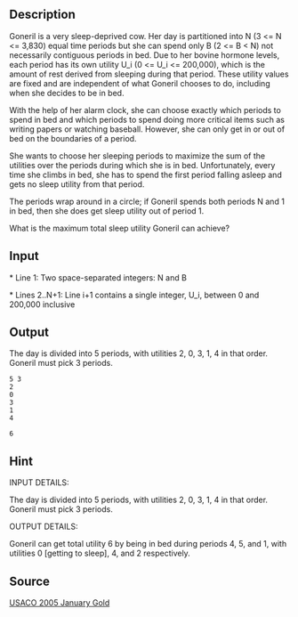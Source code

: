 <h2>Description</h2><p>Goneril is a very sleep-deprived cow. Her day is partitioned into N (3 &lt;= N &lt;= 3,830) equal time periods but she can spend only B (2 &lt;= B &lt; N) not necessarily contiguous periods in bed.  Due to her bovine hormone levels, each period has its own utility U_i (0 &lt;= U_i &lt;= 200,000), which is the amount of rest derived from sleeping during that period.  These utility values are fixed and are independent of what Goneril chooses to do, including when she decides to be in bed.
</p>
With the help of her alarm clock, she can choose exactly which periods to spend in bed and which periods to spend doing more critical items such as writing papers or watching baseball. However, she can only get in or out of bed on the boundaries of a period.

She wants to choose her sleeping periods to maximize the sum of the utilities over the periods during which she is in bed.  Unfortunately, every time she climbs in bed, she has to spend the first period falling asleep and gets no sleep utility from that period.

The periods wrap around in a circle; if Goneril spends both periods N and 1 in bed, then she does get sleep utility out of period 1.

What is the maximum total sleep utility Goneril can achieve?<h2>Input</h2><p>* Line 1: Two space-separated integers: N and B
</p>
* Lines 2..N+1: Line i+1 contains a single integer, U_i, between 0 and 200,000 inclusive<h2>Output</h2><p>The day is divided into 5 periods, with utilities 2, 0, 3, 1, 4 in that order. Goneril must pick 3 periods.</p><pre><code class="language-input1">5 3
2
0
3
1
4</code></pre><pre><code class="language-output1">6</code></pre><h2>Hint</h2><p>INPUT DETAILS:
</p>
The day is divided into 5 periods, with utilities 2, 0, 3, 1, 4 in that order. Goneril must pick 3 periods.

OUTPUT DETAILS:

Goneril can get total utility 6 by being in bed during periods 4, 5, and 1, with utilities 0 [getting to sleep], 4, and 2 respectively.<h2>Source</h2><a href="searchproblem?field=source&amp;key=USACO+2005+January+Gold">USACO 2005 January Gold</a>